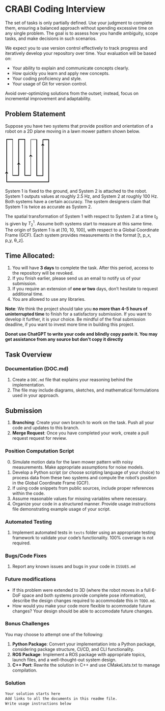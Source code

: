 # CRABI Coding Interview
The set of tasks is only partially defined. Use your judgment to complete them, ensuring a balanced approach without spending excessive time on any single problem. The goal is to assess how you handle ambiguity, scope tasks, and make decisions in such scenarios.  

We expect you to use version control effectively to track progress and iteratively develop your repository over time. Your evaluation will be based on:  

- Your ability to explain and communicate concepts clearly.  
- How quickly you learn and apply new concepts.  
- Your coding proficiency and style.  
- Your usage of Git for version control.  

Avoid over-optimizing solutions from the outset; instead, focus on incremental improvement and adaptability.

## Problem Statement
Suppose you have two systems that provide position and orientation of a robot on
a 2D plane moving in a lawn mower pattern shown below.

![Lawn Mower Pattern](./images/lawnmower-pattern.png)

System 1 is fixed to the ground, and System 2 is attached to the robot. System 1
outputs values at roughly 2.5  Hz, and System 2 at roughly 100 Hz. Both systems
have a certain accuracy. The system designers claim that System 1 is twice as accurate as System 2. 

The spatial transformation of System 1 with respect to System 2 at a time $t_0$  is
given by $T_2^1$. Assume both systems start to measure at this same time. 
The origin of System 1 is at [10, 10, 100], with respect to a Global Coordinate Frame (GCF).
Each system provides measurements in the format [t, p_x, p_y, θ_z].

## Time Allocated:
1. You will have **3 days** to complete the task. After this period, access to the repository will be revoked.
2. If you finish earlier, please send us an email to notify us of your submission.
3. If you require an extension of **one or two** days, don’t hesitate to request additional time.
4. You are allowed to use any libraries. 

**Note**: We think the project should take you **no more than 4-5 hours of uninterrupted
time** to finish for a satisfactory submission. If you want to develop it
further, it is your choice. Be mindful of the final submission deadline, if you
want to invest more time in building this project. 

**Donot use ChatGPT to write your code and blindly copy paste it. You may get assistance from any source but don't copy it directly**

## Task Overview
### Documentation (DOC.md)
1. Create a `DOC.md` file that explains your reasoning behind the implementation.
2. The file may include diagrams, sketches, and mathematical formulations used in your approach.

## Submission
1. **Branching**: Create your own branch to work on the task. Push all your code and updates to this branch.
2. **Merge Request**: Once you have completed your work, create a pull request request for review.

### Position Computation Script
0. Simulate motion data for the lawn mower pattern with noisy measurements. Make
appropriate assumptions for noise models.
1. Develop a Python script (or choose scripting language of your choice) to
process data from these two systems and compute the robot’s position in the Global Coordinate Frame (GCF).
2. If using code snippets from public sources, include proper references within the code.
3. Assume reasonable values for missing variables where necessary.
4. Organize your code in a structured manner. Provide usage instructions file demonstrating example usage of your script.

### Automated Testing
1. Implement automated tests in `tests` folder using an appropriate testing framework to validate your code’s functionality. 100% coverage is not required.

### Bugs/Code Fixes
1. Report any known issues and bugs in your code in `ISSUES.md`

### Future modifications
- If this problem were extended to 3D (where the robot moves in a full 6-DoF space and both systems provide complete pose information), describe the design changes required to accommodate this in `TODO.md`.
- How would you make your code more flexible to acommodate future changes? Your design should be able to accomodate future changes.

### Bonus Challenges 
You may choose to attempt one of the following:

1. **Python Package**: Convert your implementation into a Python package, considering package structure, CI/CD, and CLI functionality.
2. **ROS Package**: Implement a ROS package with appropriate topics, launch files, and a well-thought-out system design.
3. **C++ Port**: Rewrite the solution in C++ and use CMakeLists.txt to manage compilation.

### Solution

```
Your solution starts here
Add links to all the documents in this readme file. 
Write usage instructions below
```


